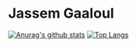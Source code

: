 # Jassem Gaaloul

[![Anurag's github stats](https://github-readme-stats.vercel.app/api?username=jassem-lab)](https://github.com/jassem-lab/github-readme-stats)     [![Top Langs](https://github-readme-stats.vercel.app/api/top-langs/?username=jassem-lab)](https://github.com/jassem-lab/github-readme-stats)
